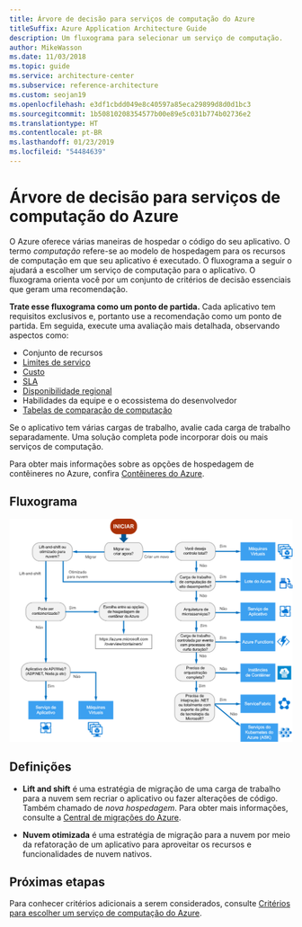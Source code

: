 ```yaml
---
title: Árvore de decisão para serviços de computação do Azure
titleSuffix: Azure Application Architecture Guide
description: Um fluxograma para selecionar um serviço de computação.
author: MikeWasson
ms.date: 11/03/2018
ms.topic: guide
ms.service: architecture-center
ms.subservice: reference-architecture
ms.custom: seojan19
ms.openlocfilehash: e3df1cbdd049e8c40597a85eca29899d8d0d1bc3
ms.sourcegitcommit: 1b50810208354577b00e89e5c031b774b02736e2
ms.translationtype: HT
ms.contentlocale: pt-BR
ms.lasthandoff: 01/23/2019
ms.locfileid: "54484639"
---
```

# <a name="decision-tree-for-azure-compute-services"></a>Árvore de decisão para serviços de computação do Azure

O Azure oferece várias maneiras de hospedar o código do seu aplicativo. O termo *computação* refere-se ao modelo de hospedagem para os recursos de computação em que seu aplicativo é executado. O fluxograma a seguir o ajudará a escolher um serviço de computação para o aplicativo. O fluxograma orienta você por um conjunto de critérios de decisão essenciais que geram uma recomendação.

**Trate esse fluxograma como um ponto de partida.** Cada aplicativo tem requisitos exclusivos e, portanto use a recomendação como um ponto de partida. Em seguida, execute uma avaliação mais detalhada, observando aspectos como:

- Conjunto de recursos
- [Limites de serviço](/azure/azure-subscription-service-limits)
- [Custo](https://azure.microsoft.com/pricing/)
- [SLA](https://azure.microsoft.com/support/legal/sla/)
- [Disponibilidade regional](https://azure.microsoft.com/global-infrastructure/services/)
- Habilidades da equipe e o ecossistema do desenvolvedor
- [Tabelas de comparação de computação](./compute-comparison.md)

Se o aplicativo tem várias cargas de trabalho, avalie cada carga de trabalho separadamente. Uma solução completa pode incorporar dois ou mais serviços de computação.

Para obter mais informações sobre as opções de hospedagem de contêineres no Azure, confira [Contêineres do Azure](https://azure.microsoft.com/overview/containers/).

## <a name="flowchart"></a>Fluxograma

![Árvore de decisão para serviços de computação do Azure](../images/compute-decision-tree.svg)

## <a name="definitions"></a>Definições

- **Lift and shift** é uma estratégia de migração de uma carga de trabalho para a nuvem sem recriar o aplicativo ou fazer alterações de código. Também chamado de *nova hospedagem*. Para obter mais informações, consulte a [Central de migrações do Azure](https://azure.microsoft.com/migration/).

- **Nuvem otimizada** é uma estratégia de migração para a nuvem por meio da refatoração de um aplicativo para aproveitar os recursos e funcionalidades de nuvem nativos.

## <a name="next-steps"></a>Próximas etapas

Para conhecer critérios adicionais a serem considerados, consulte [Critérios para escolher um serviço de computação do Azure](./compute-comparison.md).
